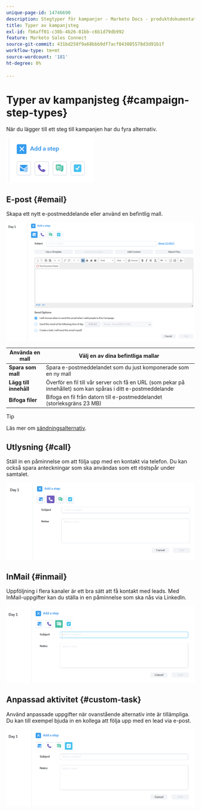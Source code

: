 ```yaml
---
unique-page-id: 14746690
description: Stegtyper för kampanjer - Marketo Docs - produktdokumentation
title: Typer av kampanjsteg
exl-id: fb6aff01-c38b-4b26-81bb-c6b1d79db992
feature: Marketo Sales Connect
source-git-commit: 431bd258f9a68bbb9df7acf043085578d3d91b1f
workflow-type: tm+mt
source-wordcount: '181'
ht-degree: 0%

---
```


# Typer av kampanjsteg {#campaign-step-types}

När du lägger till ett steg till kampanjen har du fyra alternativ.

![](assets/one-4.png)

## E-post {#email}

Skapa ett nytt e-postmeddelande eller använd en befintlig mall.

![](assets/email.png)

| **Använda en mall** | Välj en av dina befintliga mallar |
|---|---|
| **Spara som mall** | Spara e-postmeddelandet som du just komponerade som en ny mall |
| **Lägg till innehåll** | Överför en fil till vår server och få en URL (som pekar på innehållet) som kan spåras i ditt e-postmeddelande |
| **Bifoga filer** | Bifoga en fil från datorn till e-postmeddelandet (storleksgräns 23 MB) |

>[!TIP]
>
>Läs mer om [sändningsalternativ](/help/marketo/product-docs/marketo-sales-connect/campaigns/understanding-send-options.md).

## Utlysning {#call}

Ställ in en påminnelse om att följa upp med en kontakt via telefon. Du kan också spara anteckningar som ska användas som ett röstspår under samtalet.

![](assets/pic.png)

## InMail {#inmail}

Uppföljning i flera kanaler är ett bra sätt att få kontakt med leads. Med InMail-uppgifter kan du ställa in en påminnelse som ska nås via LinkedIn.

![](assets/inmail.png)

## Anpassad aktivitet {#custom-task}

Använd anpassade uppgifter när ovanstående alternativ inte är tillämpliga. Du kan till exempel bjuda in en kollega att följa upp med en lead via e-post.

![](assets/custom.png)
